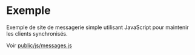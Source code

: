 # Exemple

Exemple de site de messagerie simple utilisant JavaScript pour maintenir les clients synchronisés.

Voir [public/js/messages.js](public/js/messages.js)